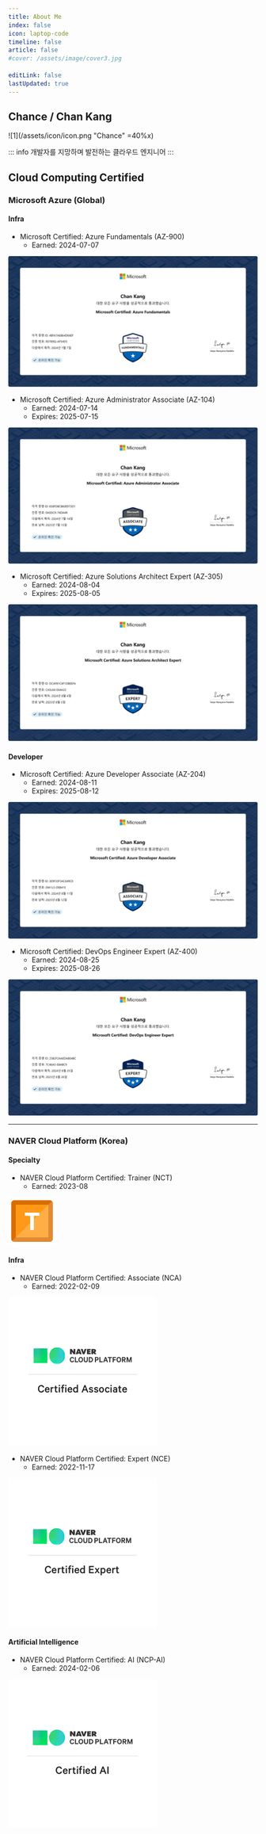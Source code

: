 ```yaml
---
title: About Me
index: false
icon: laptop-code
timeline: false
article: false
#cover: /assets/image/cover3.jpg

editLink: false
lastUpdated: true
---
```


## Chance / Chan Kang
![1](/assets/icon/icon.png "Chance" =40%x)

::: info
개발자를 지망하며 발전하는 클라우드 엔지니어
:::

## Cloud Computing Certified
### Microsoft Azure (Global)
#### Infra
- Microsoft Certified: Azure Fundamentals (AZ-900)
  - Earned: 2024-07-07
  
![AZ-900](/assets/aboutme/AZ-900.png)

- Microsoft Certified: Azure Administrator Associate (AZ-104)
  - Earned: 2024-07-14
  - Expires: 2025-07-15

![AZ-104](/assets/aboutme/AZ-104.png)

- Microsoft Certified: Azure Solutions Architect Expert (AZ-305)
  - Earned: 2024-08-04
  - Expires: 2025-08-05

![AZ-305](/assets/aboutme/AZ-305.png)

#### Developer

- Microsoft Certified: Azure Developer Associate (AZ-204)
  - Earned: 2024-08-11
  - Expires: 2025-08-12

![AZ-204](/assets/aboutme/AZ-204.png)

- Microsoft Certified: DevOps Engineer Expert (AZ-400)
  - Earned: 2024-08-25
  - Expires: 2025-08-26

![AZ-400](/assets/aboutme/AZ-400.png)

- - - 
### NAVER Cloud Platform (Korea)
#### Specialty
- NAVER Cloud Platform Certified: Trainer (NCT)
  - Earned: 2023-08

![NAVER Cloud Platform Trainer](/assets/aboutme/NCT.png)

#### Infra
- NAVER Cloud Platform Certified: Associate (NCA)
  - Earned: 2022-02-09

![NAVER Cloud Platform Associate](/assets/aboutme/NCA.png)

- NAVER Cloud Platform Certified: Expert (NCE)
  - Earned: 2022-11-17

![NAVER Cloud Platform Expert](/assets/aboutme/NCE.png)

#### Artificial Intelligence
- NAVER Cloud Platform Certified: AI (NCP-AI)
  - Earned: 2024-02-06

![NAVER Cloud Platform AI](/assets/aboutme/NCP-AI.png)
